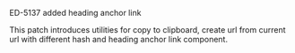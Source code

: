 ED-5137 added heading anchor link

This patch introduces utilities for copy to clipboard, create url from current url with different hash and heading anchor link component.
